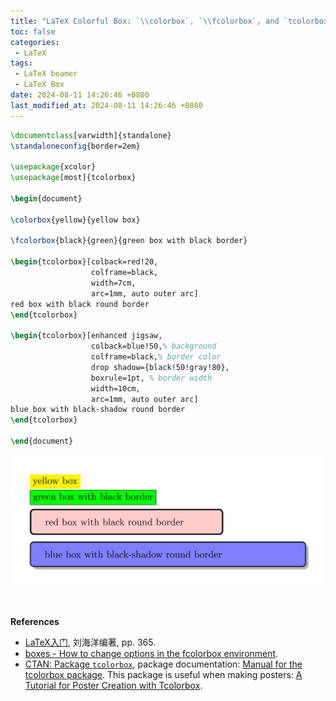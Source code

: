 ```yaml
---
title: "LaTeX Colorful Box: `\\colorbox`, `\\fcolorbox`, and `tcolorbox` environment"
toc: false
categories:
 - LaTeX
tags:
 - LaTeX beamer
 - LaTeX Box
date: 2024-08-11 14:26:46 +0800
last_modified_at: 2024-08-11 14:26:46 +0800
---
```


```latex
\documentclass[varwidth]{standalone}
\standaloneconfig{border=2em}

\usepackage{xcolor}
\usepackage[most]{tcolorbox}

\begin{document}

\colorbox{yellow}{yellow box}

\fcolorbox{black}{green}{green box with black border}

\begin{tcolorbox}[colback=red!20,
                  colframe=black,
                  width=7cm,
                  arc=1mm, auto outer arc]
red box with black round border
\end{tcolorbox}

\begin{tcolorbox}[enhanced jigsaw,
                  colback=blue!50,% background
                  colframe=black,% border color
                  drop shadow={black!50!gray!80},
                  boxrule=1pt, % border width
                  width=10cm,
                  arc=1mm, auto outer arc]
blue box with black-shadow round border
\end{tcolorbox}

\end{document}
```

![png-1](https://raw.githubusercontent.com/HelloWorld-1017/blog-images/main/imgs/202408111433151.png)

<br>

**References**

- [LaTeX入门](https://yun.weicheng.men/Book/LaTeX入门.pdf), 刘海洋编著, pp. 365.
- [boxes - How to change options in the fcolorbox environment](https://tex.stackexchange.com/questions/327323/how-to-change-options-in-the-fcolorbox-environment).
- [CTAN: Package `tcolorbox`](https://ctan.org/pkg/tcolorbox?lang=en), package documentation: [Manual for the tcolorbox package](https://mirror-hk.koddos.net/CTAN/macros/latex/contrib/tcolorbox/tcolorbox.pdf). This package is useful when making posters: [A Tutorial for Poster Creation with Tcolorbox](https://mirror-hk.koddos.net/CTAN/macros/latex/contrib/tcolorbox/tcolorbox-tutorial-poster.pdf).
